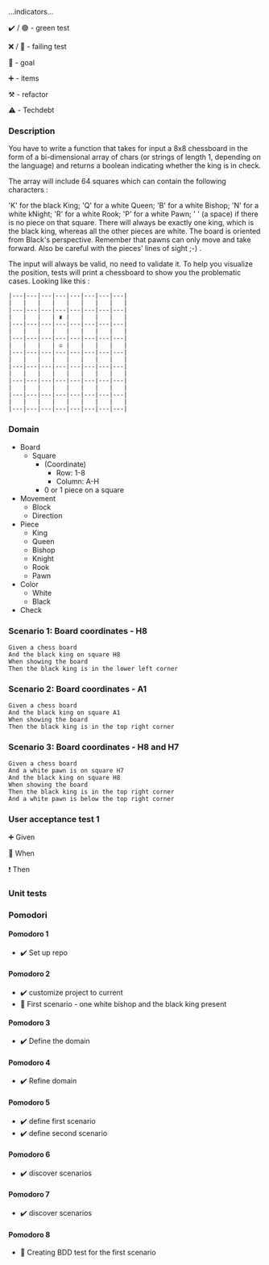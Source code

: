 ...indicators...

:heavy_check_mark: / :green_circle:  - green test

:x: / :red_circle: - failing test

:dart: - goal

:heavy_plus_sign: - items

:hammer_and_pick: - refactor

:warning: - Techdebt

### Description

You have to write a function that takes for input a 8x8 chessboard in the form of a bi-dimensional array of chars (or strings of length 1, depending on the language) and returns a boolean indicating whether the king is in check.

The array will include 64 squares which can contain the following characters :

'K' for the black King;
'Q' for a white Queen;
'B' for a white Bishop;
'N' for a white kNight;
'R' for a white Rook;
'P' for a white Pawn;
' ' (a space) if there is no piece on that square.
There will always be exactly one king, which is the black king, whereas all the other pieces are white.
The board is oriented from Black's perspective.
Remember that pawns can only move and take forward.
Also be careful with the pieces' lines of sight ;-) .

The input will always be valid, no need to validate it. To help you visualize the position, tests will print a chessboard to show you the problematic cases. Looking like this :

```
|---|---|---|---|---|---|---|---|
|   |   |   |   |   |   |   |   |
|---|---|---|---|---|---|---|---|
|   |   |   | ♜ |   |   |   |   |
|---|---|---|---|---|---|---|---|
|   |   |   |   |   |   |   |   |
|---|---|---|---|---|---|---|---|
|   |   |   | ♔ |   |   |   |   |
|---|---|---|---|---|---|---|---|
|   |   |   |   |   |   |   |   |
|---|---|---|---|---|---|---|---|
|   |   |   |   |   |   |   |   |
|---|---|---|---|---|---|---|---|
|   |   |   |   |   |   |   |   |
|---|---|---|---|---|---|---|---|
|   |   |   |   |   |   |   |   |
|---|---|---|---|---|---|---|---|
```

### Domain

- Board
  - Square
    - (Coordinate)
      - Row: 1-8
      - Column: A-H
    - 0 or 1 piece on a square
- Movement
  - Block
  - Direction
- Piece
  - King
  - Queen
  - Bishop
  - Knight
  - Rook
  - Pawn
- Color
    - White
    - Black
- Check

### Scenario 1: Board coordinates - H8

```
Given a chess board
And the black king on square H8
When showing the board
Then the black king is in the lower left corner
```

### Scenario 2: Board coordinates - A1

```
Given a chess board
And the black king on square A1
When showing the board
Then the black king is in the top right corner
```

### Scenario 3: Board coordinates - H8 and H7

```
Given a chess board
And a white pawn is on square H7
And the black king on square H8
When showing the board
Then the black king is in the top right corner
And a white pawn is below the top right corner
```

### User acceptance test 1

:heavy_plus_sign: Given

:construction: When

:heavy_exclamation_mark: Then

### Unit tests

### Pomodori

#### Pomodoro 1

- :heavy_check_mark: Set up repo

#### Pomodoro 2

- :heavy_check_mark: customize project to current
- :dart: First scenario - one white bishop and the black king present 

#### Pomodoro 3

- :heavy_check_mark: Define the domain

#### Pomodoro 4

- :heavy_check_mark: Refine domain

#### Pomodoro 5

- :heavy_check_mark: define first scenario
- :heavy_check_mark: define second scenario

#### Pomodoro 6

- :heavy_check_mark: discover scenarios

#### Pomodoro 7

- :heavy_check_mark: discover scenarios


#### Pomodoro 8

- :dart: Creating BDD test for the first scenario 


